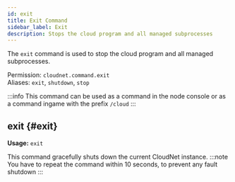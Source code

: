 ```yaml
---
id: exit
title: Exit Command
sidebar_label: Exit
description: Stops the cloud program and all managed subprocesses
---
```


The `exit` command is used to stop the cloud program and all managed subprocesses.

Permission: `cloudnet.command.exit`  
Aliases: `exit`, `shutdown`, `stop`

:::info
This command can be used as a command in the node console or as a command ingame with the prefix `/cloud`
:::

## exit {#exit}
**Usage:** `exit`

This command gracefully shuts down the current CloudNet instance.
:::note
You have to repeat the command within 10 seconds, to prevent any fault shutdown
:::